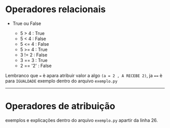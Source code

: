 # Operadores relacionais


* True ou False 

  * 5 > 4  : True 
  * 5 < 4  : False
  * 5 <= 4 : False
  * 5 >= 4 : True
  * 3 != 2 : False
  * 3 == 3 : True
  * 2 == '2' : False 

Lembranco que ```=``` è apara atribuir valor a algo ```(a = 2 , A RECEBE 2)```, ja ```==``` è para ```IGUALDADE``` exemplo dentro do arquivo ```exemplo.py```

---
# Operadores de atribuição

exemplos e explicações dentro do arquivo ```exemplo.py``` apartir da linha 26.


